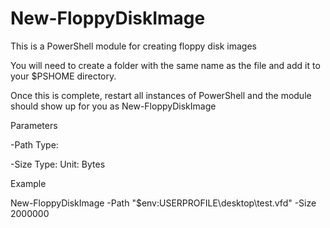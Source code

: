 # New-FloppyDiskImage
This is a PowerShell module for creating floppy disk images

You will need to create a folder with the same name as the file and add it to your $PSHOME directory.

Once this is complete, restart all instances of PowerShell and the module should show up for you as New-FloppyDiskImage

Parameters

-Path
    Type:   <String>

-Size
    Type:   <Int>
    Unit:   Bytes
    
Example

New-FloppyDiskImage -Path "$env:USERPROFILE\desktop\test.vfd" -Size 2000000
